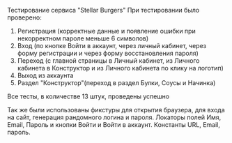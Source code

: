 Тестирование сервиса "Stellar Burgers"
При тестировании было проверено:
1. Регистрация (корректные данные и появление ошибки при некорректном пароле меньше 6 символов)
2. Вход (по кнопке Войти в аккаунт, через личный кабинет, через форму регистрации и через форму восстановления пароля)
3. Переход (с главной страницы в Личный кабинет, из Личного кабинета в Конструктор и из Личного кабинета по клику на логотип)
4. Выход из аккаунта
5. Раздел "Конструктор"(переход в раздел Булки, Соусы и Начинка)

Все тесты, в количестве 13 штук, проведены успешно

Так же были использованы фикстуры для открытия браузера, для входа на сайт, генерация рандомного логина и пароля.
Локаторы полей Имя, Email, Пароль и кнопки Войти и Войти в аккаунт. Константы URL, Email, пароль.
